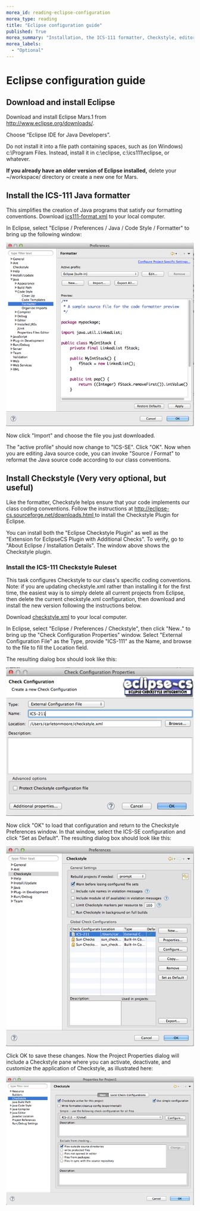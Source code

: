 ```yaml
---
morea_id: reading-eclipse-configuration
morea_type: reading
title: "Eclipse configuration guide"
published: True
morea_summary: "Installation, the ICS-111 formatter, Checkstyle, editor configuration"
morea_labels: 
  - "Optional"
---
```



# Eclipse configuration guide

## Download and install Eclipse

Download and install Eclipse Mars.1 from http://www.eclipse.org/downloads/. 

Choose “Eclipse IDE for Java Developers”.

Do not install it into a file path containing spaces, such as (on Windows) c:\Program Files. Instead, install it in c:\eclipse, c:\ics111\eclipse, or whatever. 

**If you already have an older version of Eclipse installed,** delete your ~/workspace/ directory or create a new one for Mars. 

## Install the ICS-111 Java formatter

This simplifies the creation of Java programs that satisfy our formatting conventions. Download [ics111-format.xml](ics111-format.xml) to your local computer. 

In Eclipse, select "Eclipse / Preferences / Java / Code Style / Formatter" to bring up the following window: 

![eclipse-formatter-window](eclipse-formatter-window.png?w=300) 

Now click "Import" and choose the file you just downloaded.

The "active profile" should now change to "ICS-SE". Click "OK". Now when you are editing Java source code, you can invoke "Source / Format" to reformat the Java source code according to our class conventions.

## Install Checkstyle (Very very optional, but useful)

Like the formatter, Checkstyle helps ensure that your code implements our class coding conventions. Follow the instructions at [http://eclipse-cs.sourceforge.net/downloads.html ](http://eclipse-cs.sourceforge.net/downloads.html) to install the Checkstyle Plugin for Eclipse. 

You can install both the "Eclipse Checkstyle Plugin" as well as the "Extension for EclipseCS Plugin with Additional Checks". To verify, go to "About Eclipse / Installation Details". The window above shows the Checkstyle plugin.

### Install the ICS-111 Checkstyle Ruleset

This task configures Checkstyle to our class's specific coding conventions. Note: if you are updating checkstyle.xml rather than installing it for the first time, the easiest way is to simply delete all current projects from Eclipse, then delete the current checkstyle.xml configuration, then download and install the new version following the instructions below.

Download [checkstyle.xml](checkstyle.xml) to your local computer. 

In Eclipse, select "Eclipse / Preferences / Checkstyle", then click "New.." to bring up the "Check Configuration Properties" window. Select "External Configuration File" as the Type, provide "ICS-111" as the Name, and browse to the file to fill the Location field. 

The resulting dialog box should look like this: 

![ics-111-checkstyle-configuration](CheckstyleConfigDialog.png?w=300) 

Now click "OK" to load that configuration and return to the Checkstyle Preferences window. In that window, select the ICS-SE configuration and click "Set as Default". The resulting dialog box should look like this: 

![checkstyle-preferences](CheckstylePreferencesDialog.png?w=289) 

Click OK to save these changes. Now the Project Properties dialog will include a Checkstyle pane where you can activate, deactivate, and customize the application of Checkstyle, as illustrated here:

![checkstyle-project-properties](ProjectPropertiesDialog.png?w=300)

